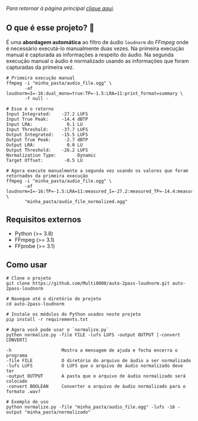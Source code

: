 ###### Para retornar à página principal [clique aqui](https://github.com/Multi8000/auto-2pass-loudnorm).

## O que é esse projeto? :thinking:

É uma **abordagem automática** ao filtro de áudio `loudnorm` do *FFmpeg* onde é necessário executá-lo manualmente duas vezes. Na primeira execução manual é capturada as informações a respeito do áudio. Na segunda execução manual o áudio é normalizado usando as informações que foram capturadas da primeira vez.

```shell
# Primeira execução manual
ffmpeg -i "minha_pasta/audio_file.ogg" \
       -af loudnorm=I=-16:dual_mono=true:TP=-1.5:LRA=11:print_format=summary \
       -f null -

# Esse é o retorno
Input Integrated:    -27.2 LUFS
Input True Peak:     -14.4 dBTP
Input LRA:             0.1 LU
Input Threshold:     -37.7 LUFS
Output Integrated:   -15.5 LUFS
Output True Peak:     -2.7 dBTP
Output LRA:            0.0 LU
Output Threshold:    -26.2 LUFS
Normalization Type:        Dynamic
Target Offset:        -0.5 LU

# Agora execute manualmente a segunda vez usando os valores que foram retornados da primeira execução
ffmpeg -i "minha_pasta/audio_file.ogg" \
       -af loudnorm=I=-16:TP=-1.5:LRA=11:measured_I=-27.2:measured_TP=-14.4:measured_LRA=0.1:measured_thresh=-37.7:offset=-0.5:linear=true:print_format=summary \
       "minha_pasta/audio_file_normalized.ogg"
```

## Requisitos externos

* Python (>= 3.8)
* FFmpeg (>= 3.1)
* FFprobe (>= 3.1)

## Como usar

```shell
# Clone o projeto
git clone https://github.com/Multi8000/auto-2pass-loudnorm.git auto-2pass-loudnorm

# Navegue até o diretório do projeto
cd auto-2pass-loudnorm

# Instale os módulos do Python usados neste projeto
pip install -r requirements.txt
```

```shell
# Agora você pode usar o `normalize.py`
python normalize.py -file FILE -lufs LUFS -output OUTPUT [-convert CONVERT]

-h                   Mostra a mensagem de ajuda e fecha encerra o programa
-file FILE           O diretório do arquivo de áudio a ser normalizado
-lufs LUFS           O LUFS que o arquivo de áudio normalizado deve ter
-output OUTPUT       A pasta que o arquivo de áudio normalizado será colocado
-convert BOOLEAN     Converter o arquivo de áudio normalizado para o formato .wav?

# Exemplo de uso
python normalize.py -file "minha_pasta/audio_file.ogg" -lufs -16 -output "minha_pasta/normalizado"
```
